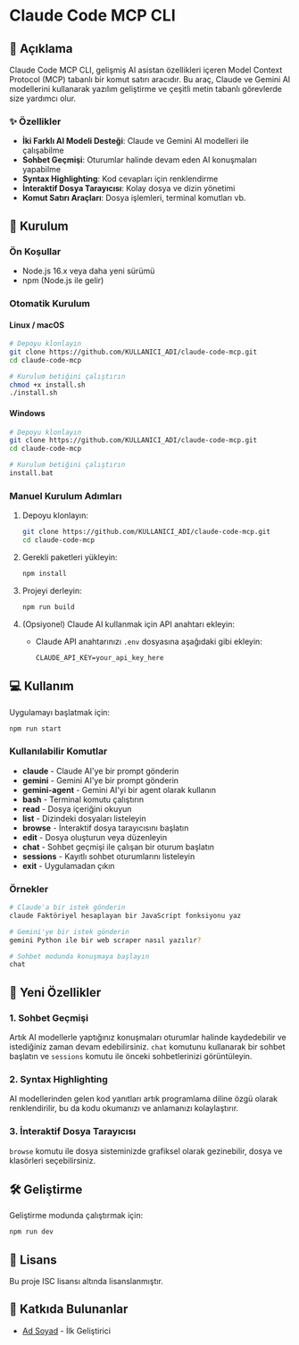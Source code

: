 # Claude Code MCP CLI

## 📝 Açıklama

Claude Code MCP CLI, gelişmiş AI asistan özellikleri içeren Model Context Protocol (MCP) tabanlı bir komut satırı aracıdır. Bu araç, Claude ve Gemini AI modellerini kullanarak yazılım geliştirme ve çeşitli metin tabanlı görevlerde size yardımcı olur.

### ✨ Özellikler

- **İki Farklı AI Modeli Desteği**: Claude ve Gemini AI modelleri ile çalışabilme
- **Sohbet Geçmişi**: Oturumlar halinde devam eden AI konuşmaları yapabilme
- **Syntax Highlighting**: Kod cevapları için renklendirme
- **İnteraktif Dosya Tarayıcısı**: Kolay dosya ve dizin yönetimi
- **Komut Satırı Araçları**: Dosya işlemleri, terminal komutları vb.

## 🚀 Kurulum

### Ön Koşullar

- Node.js 16.x veya daha yeni sürümü
- npm (Node.js ile gelir)

### Otomatik Kurulum

#### Linux / macOS
```bash
# Depoyu klonlayın
git clone https://github.com/KULLANICI_ADI/claude-code-mcp.git
cd claude-code-mcp

# Kurulum betiğini çalıştırın
chmod +x install.sh
./install.sh
```

#### Windows
```bash
# Depoyu klonlayın
git clone https://github.com/KULLANICI_ADI/claude-code-mcp.git
cd claude-code-mcp

# Kurulum betiğini çalıştırın
install.bat
```

### Manuel Kurulum Adımları

1. Depoyu klonlayın:
   ```bash
   git clone https://github.com/KULLANICI_ADI/claude-code-mcp.git
   cd claude-code-mcp
   ```

2. Gerekli paketleri yükleyin:
   ```bash
   npm install
   ```

3. Projeyi derleyin:
   ```bash
   npm run build
   ```

4. (Opsiyonel) Claude AI kullanmak için API anahtarı ekleyin:
   - Claude API anahtarınızı `.env` dosyasına aşağıdaki gibi ekleyin:
     ```
     CLAUDE_API_KEY=your_api_key_here
     ```

## 💻 Kullanım

Uygulamayı başlatmak için:

```bash
npm run start
```

### Kullanılabilir Komutlar

- **claude** <text> - Claude AI'ye bir prompt gönderin
- **gemini** <text> - Gemini AI'ye bir prompt gönderin
- **gemini-agent** <text> - Gemini AI'yi bir agent olarak kullanın
- **bash** <command> - Terminal komutu çalıştırın
- **read** <filepath> - Dosya içeriğini okuyun
- **list** <path> - Dizindeki dosyaları listeleyin
- **browse** - İnteraktif dosya tarayıcısını başlatın
- **edit** <filepath> <content> - Dosya oluşturun veya düzenleyin
- **chat** - Sohbet geçmişi ile çalışan bir oturum başlatın
- **sessions** - Kayıtlı sohbet oturumlarını listeleyin
- **exit** - Uygulamadan çıkın

### Örnekler

```bash
# Claude'a bir istek gönderin
claude Faktöriyel hesaplayan bir JavaScript fonksiyonu yaz

# Gemini'ye bir istek gönderin
gemini Python ile bir web scraper nasıl yazılır?

# Sohbet modunda konuşmaya başlayın
chat
```

## 📖 Yeni Özellikler

### 1. Sohbet Geçmişi
Artık AI modellerle yaptığınız konuşmaları oturumlar halinde kaydedebilir ve istediğiniz zaman devam edebilirsiniz. `chat` komutunu kullanarak bir sohbet başlatın ve `sessions` komutu ile önceki sohbetlerinizi görüntüleyin.

### 2. Syntax Highlighting
AI modellerinden gelen kod yanıtları artık programlama diline özgü olarak renklendirilir, bu da kodu okumanızı ve anlamanızı kolaylaştırır.

### 3. İnteraktif Dosya Tarayıcısı
`browse` komutu ile dosya sisteminizde grafiksel olarak gezinebilir, dosya ve klasörleri seçebilirsiniz.

## 🛠️ Geliştirme

Geliştirme modunda çalıştırmak için:

```bash
npm run dev
```

## 📄 Lisans

Bu proje ISC lisansı altında lisanslanmıştır.

## 👥 Katkıda Bulunanlar

- [Ad Soyad](https://github.com/kullanici) - İlk Geliştirici
